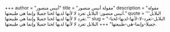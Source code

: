 +++
author = "أنيس منصور"
title = "مقولة أنيس منصور"
description = "مقولة أنيس منصور: البلابل تغرد لا لأنها لديها لحنا جميلا وإنما هي طبيعتها."
quote = '''البلابل تغرد لا لأنها لديها لحنا جميلا وإنما هي طبيعتها.''' 
slug = "البلابل-تغرد-لا-لأنها-لديها-لحنا-جميلا-وإنما-هي-طبيعتها"
+++
البلابل تغرد لا لأنها لديها لحنا جميلا وإنما هي طبيعتها.
